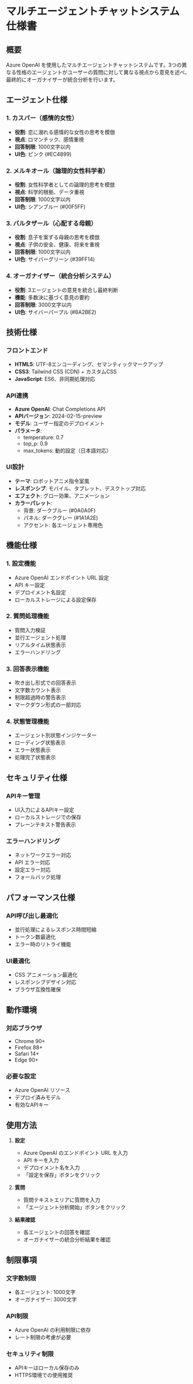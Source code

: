 # マルチエージェントチャットシステム 仕様書

## 概要

Azure OpenAI を使用したマルチエージェントチャットシステムです。3つの異なる性格のエージェントがユーザーの質問に対して異なる視点から意見を述べ、最終的にオーガナイザーが統合分析を行います。

## エージェント仕様

### 1. カスパー（感情的女性）
- **役割**: 恋に溺れる感情的な女性の思考を模倣
- **視点**: ロマンチック、感情重視
- **回答制限**: 1000文字以内
- **UI色**: ピンク (#EC4899)

### 2. メルキオール（論理的女性科学者）
- **役割**: 女性科学者としての論理的思考を模倣
- **視点**: 科学的根拠、データ重視
- **回答制限**: 1000文字以内
- **UI色**: シアンブルー (#00F5FF)

### 3. バルタザール（心配する母親）
- **役割**: 息子を案ずる母親の思考を模倣
- **視点**: 子供の安全、健康、将来を重視
- **回答制限**: 1000文字以内
- **UI色**: サイバーグリーン (#39FF14)

### 4. オーガナイザー（統合分析システム）
- **役割**: 3エージェントの意見を統合し最終判断
- **機能**: 多数決に基づく意見の要約
- **回答制限**: 3000文字以内
- **UI色**: サイバーパープル (#8A2BE2)

## 技術仕様

### フロントエンド
- **HTML5**: UTF-8エンコーディング、セマンティックマークアップ
- **CSS3**: Tailwind CSS (CDN) + カスタムCSS
- **JavaScript**: ES6、非同期処理対応

### API連携
- **Azure OpenAI**: Chat Completions API
- **APIバージョン**: 2024-02-15-preview
- **モデル**: ユーザー指定のデプロイメント
- **パラメータ**:
  - temperature: 0.7
  - top_p: 0.9
  - max_tokens: 動的設定（日本語対応）

### UI設計
- **テーマ**: ロボットアニメ指令室風
- **レスポンシブ**: モバイル、タブレット、デスクトップ対応
- **エフェクト**: グロー効果、アニメーション
- **カラーパレット**: 
  - 背景: ダークブルー (#0A0A0F)
  - パネル: ダークグレー (#1A1A2E)
  - アクセント: 各エージェント専用色

## 機能仕様

### 1. 設定機能
- Azure OpenAI エンドポイント URL 設定
- API キー設定
- デプロイメント名設定
- ローカルストレージによる設定保存

### 2. 質問処理機能
- 質問入力検証
- 並行エージェント処理
- リアルタイム状態表示
- エラーハンドリング

### 3. 回答表示機能
- 吹き出し形式での回答表示
- 文字数カウント表示
- 制限超過時の警告表示
- マークダウン形式の一部対応

### 4. 状態管理機能
- エージェント別状態インジケーター
- ローディング状態表示
- エラー状態表示
- 処理完了状態表示

## セキュリティ仕様

### APIキー管理
- UI入力によるAPIキー設定
- ローカルストレージでの保存
- プレーンテキスト警告表示

### エラーハンドリング
- ネットワークエラー対応
- API エラー対応
- 設定エラー対応
- フォールバック処理

## パフォーマンス仕様

### API呼び出し最適化
- 並行処理によるレスポンス時間短縮
- トークン数最適化
- エラー時のリトライ機能

### UI最適化
- CSS アニメーション最適化
- レスポンシブデザイン対応
- ブラウザ互換性確保

## 動作環境

### 対応ブラウザ
- Chrome 90+
- Firefox 88+
- Safari 14+
- Edge 90+

### 必要な設定
- Azure OpenAI リソース
- デプロイ済みモデル
- 有効なAPIキー

## 使用方法

1. **設定**
   - Azure OpenAI のエンドポイント URL を入力
   - API キーを入力
   - デプロイメント名を入力
   - 「設定を保存」ボタンをクリック

2. **質問**
   - 質問テキストエリアに質問を入力
   - 「エージェント分析開始」ボタンをクリック

3. **結果確認**
   - 各エージェントの回答を確認
   - オーガナイザーの統合分析結果を確認

## 制限事項

### 文字数制限
- 各エージェント: 1000文字
- オーガナイザー: 3000文字

### API制限
- Azure OpenAI の利用制限に依存
- レート制限の考慮が必要

### セキュリティ制限
- APIキーはローカル保存のみ
- HTTPS環境での使用推奨